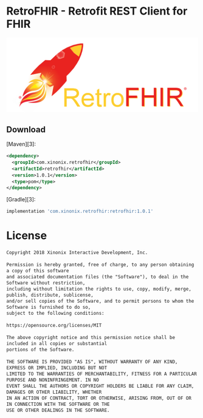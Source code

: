 # RetroFHIR - Retrofit REST Client for FHIR
![alt text](https://github.com/davidvaccaro/RetroFHIR/blob/master/logo.png "RetroFHIR")

Download
--------

[Maven][3]:
```xml
<dependency>
  <groupId>com.xinonix.retrofhir</groupId>
  <artifactId>retrofhir</artifactId>
  <version>1.0.1</version>
  <type>pom</type>
</dependency>
```
[Gradle][3]:
```groovy
implementation 'com.xinonix.retrofhir:retrofhir:1.0.1'
```

License
=======

    Copyright 2018 Xinonix Interactive Development, Inc.

    Permission is hereby granted, free of charge, to any person obtaining a copy of this software 
    and associated documentation files (the "Software"), to deal in the Software without restriction, 
    including without limitation the rights to use, copy, modify, merge, publish, distribute, sublicense, 
    and/or sell copies of the Software, and to permit persons to whom the Software is furnished to do so, 
    subject to the following conditions:
    
    https://opensource.org/licenses/MIT

    The above copyright notice and this permission notice shall be included in all copies or substantial 
    portions of the Software.

    THE SOFTWARE IS PROVIDED "AS IS", WITHOUT WARRANTY OF ANY KIND, EXPRESS OR IMPLIED, INCLUDING BUT NOT 
    LIMITED TO THE WARRANTIES OF MERCHANTABILITY, FITNESS FOR A PARTICULAR PURPOSE AND NONINFRINGEMENT. IN NO 
    EVENT SHALL THE AUTHORS OR COPYRIGHT HOLDERS BE LIABLE FOR ANY CLAIM, DAMAGES OR OTHER LIABILITY, WHETHER 
    IN AN ACTION OF CONTRACT, TORT OR OTHERWISE, ARISING FROM, OUT OF OR IN CONNECTION WITH THE SOFTWARE OR THE 
    USE OR OTHER DEALINGS IN THE SOFTWARE.
